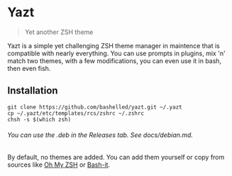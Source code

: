 # Yazt
> Yet another ZSH theme 

Yazt is a simple yet challenging ZSH theme manager in maintence that is compatible with nearly everything. You can use prompts in plugins, mix 'n' match two themes, with a few modifications, you can even use it in bash, then even fish.

## Installation
```
git clone https://github.com/bashelled/yazt.git ~/.yazt
cp ~/.yazt/etc/templates/rcs/zshrc ~/.zshrc
chsh -s $(which zsh)
```
###### You can use the .deb in the Releases tab. See docs/debian.md.

By default, no themes are added. You can add them yourself or copy from sources like [Oh My ZSH](ohmyz.sh) or [Bash-it](https://github.com/Bash-it/bash-it).
